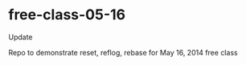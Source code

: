 free-class-05-16
================
Update

Repo to demonstrate reset, reflog, rebase for May 16, 2014 free class
